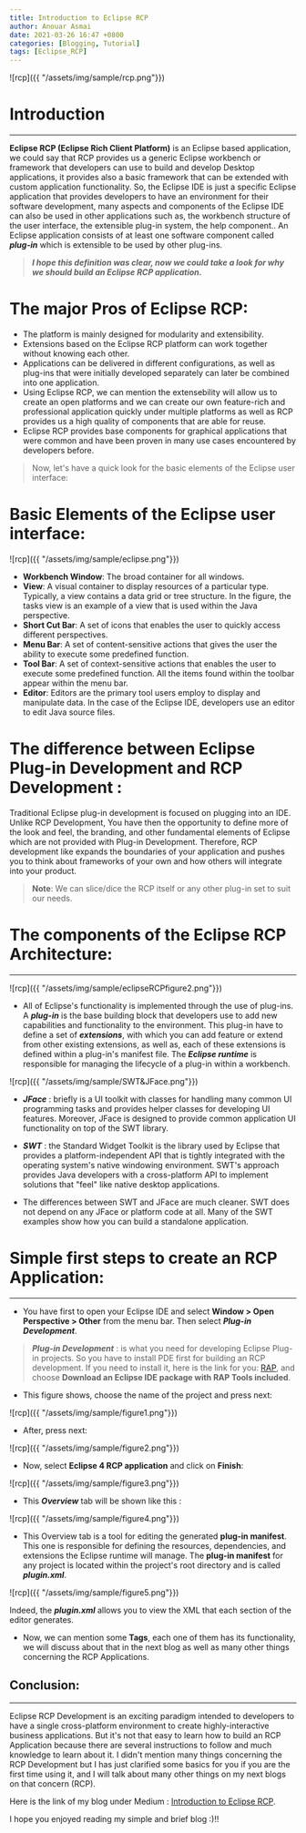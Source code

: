 ```yaml
---
title: Introduction to Eclipse RCP
author: Anouar Asmai
date: 2021-03-26 16:47 +0800
categories: [Blogging, Tutorial]
tags: [Eclipse_RCP]
---
```


![rcp]({{ "/assets/img/sample/rcp.png"}})

# Introduction

---

   **Eclipse RCP (Eclipse Rich Client Platform)** is an Eclipse based application, we could say that RCP provides us a generic Eclipse workbench or framework that developers can use to build and develop Desktop applications, it provides also a basic framework that can be extended with custom application functionality.
So, the Eclipse IDE is just a specific Eclipse application that provides developers to have an environment for their software development, many aspects and components of the Eclipse IDE can also be used in other applications such as, the workbench structure of the user interface, the extensible plug-in system, the help component.. An Eclipse application consists of at least one
software component called ***plug-in*** which is extensible to be used by other plug-ins.


> ***I hope this definition was clear, now we could take a look for why we should build an Eclipse RCP application.***

# The major Pros of Eclipse RCP:

* The platform is mainly designed for modularity and extensibility.
* Extensions based on the Eclipse RCP platform can work together without knowing each other. 
* Applications can be delivered in different configurations, as well as plug-ins that were initially developed separately can later be combined into one application.
* Using Eclipse RCP, we can mention the extensebility will allow us to create an open platforms and we can create our own feature-rich and professional application quickly under multiple platforms as well as RCP provides us a high quality of components that are able for reuse.
* Eclipse RCP provides base components for graphical applications that were common and have been proven in many use cases encountered by developers before.


> Now, let's have a quick look for the basic elements of the Eclipse user interface:

# Basic Elements of the Eclipse user interface:

![rcp]({{ "/assets/img/sample/eclipse.png"}})

- **Workbench Window**: The broad container for all windows.
- **View**: A visual container to display resources of a particular type. Typically, a view contains a data grid or tree structure. In the figure, the tasks view is an example of a view that is used within the Java perspective.
- **Short Cut Bar**: A set of icons that enables the user to quickly access different perspectives.
- **Menu Bar**: A set of content-sensitive actions that gives the user the ability to execute some predefined function.
- **Tool Bar**: A set of context-sensitive actions that enables the user to execute some predefined function. All the items found within the toolbar appear within the menu bar.
- **Editor**: Editors are the primary tool users employ to display and manipulate data. In the case of the Eclipse IDE, developers use an editor to edit Java source files.


# The difference between Eclipse Plug-in Development and RCP Development :


Traditional Eclipse plug-in development is focused on plugging into an IDE. Unlike RCP Development, You have then the opportunity to define more of the look and feel, the branding, and other fundamental elements of Eclipse which are not provided with Plug-in Development. Therefore, RCP development like expands the boundaries of your application and pushes you to think about frameworks of your own and how others will integrate into your product.


> **Note**: We can slice/dice the RCP itself or any other plug-in set to suit our needs.


# The components of the Eclipse RCP Architecture:

---

![rcp]({{ "/assets/img/sample/eclipseRCPfigure2.png"}})


- All of Eclipse's functionality is implemented through the use of plug-ins. A ***plug-in*** is the base building block that developers use to add new capabilities and functionality to the environment. This plug-in have to define a set of ***extensions***, with which you can add feature or extend from other existing extensions, as well as, each of these extensions is defined within a plug-in's manifest file. The ***Eclipse runtime*** is responsible for managing the lifecycle of a plug-in within a workbench. 



![rcp]({{ "/assets/img/sample/SWT&JFace.png"}})


- ***JFace*** : briefly is a UI toolkit with classes for handling many common UI programming tasks and provides helper classes for developing UI features. Moreover, JFace is designed to provide common application UI functionality on top of the SWT library.

- ***SWT*** : the Standard Widget Toolkit is the library used by Eclipse that  provides a platform-independent API that is tightly integrated with the operating system's native windowing environment. SWT's approach provides Java developers with a cross-platform API to implement
solutions that "feel" like native desktop applications.

- The differences between SWT and JFace are much cleaner. SWT does not depend on any JFace or platform code at all. Many of the SWT examples show how you can build a standalone application.


# Simple first steps to create an RCP Application:

---

- You have first to open your Eclipse IDE and select **Window > Open Perspective > Other** from the menu bar. Then select ***Plug-in Development***. 

> ***Plug-in Development*** : is what you need for developing Eclipse Plug-in projects. So you have to install PDE first for building an RCP development. If you need to install it, here is the link for you: [RAP](https://www.eclipse.org/rap/downloads/), and choose **Download an Eclipse IDE package with RAP Tools included**.

- This figure shows, choose the name of the project and press next:

![rcp]({{ "/assets/img/sample/figure1.png"}})

- After, press next:

![rcp]({{ "/assets/img/sample/figure2.png"}})

- Now, select **Eclipse 4 RCP application** and click on **Finish**:

![rcp]({{ "/assets/img/sample/figure3.png"}})

- This ***Overview*** tab will be shown like this :

![rcp]({{ "/assets/img/sample/figure4.png"}})



- This Overview tab is a tool for editing the generated **plug-in manifest**. This one is responsible for defining the resources, dependencies, and extensions the
Eclipse runtime will manage. The **plug-in manifest** for any project is located within the
project's root directory and is called ***plugin.xml***.

![rcp]({{ "/assets/img/sample/figure5.png"}})


Indeed, the ***plugin.xml*** allows you to view the XML that each section of the editor
generates. 


- Now, we can mention some **Tags**, each one of them has its functionality, we will discuss about that in the next blog as well as many other things concerning the RCP Applications.




## Conclusion:

---

Eclipse RCP Development is an exciting paradigm intended to developers to have a single cross-platform environment to create highly-interactive business applications. But it's not that easy to learn how to build an RCP Application because there are several instructions to follow and much knowledge to learn about it. I didn't mention many things concerning the RCP Development but I has just clarified some basics for you if you are the first time using it, and I will talk about many other things on my next blogs on that concern (RCP).

Here is the link of my blog under Medium : [Introduction to Eclipse RCP](https://anouar-asmai0.medium.com/introduction-to-eclipse-rcp-711cd42ee5de).

I hope you enjoyed reading my simple and brief blog :)!!
 
